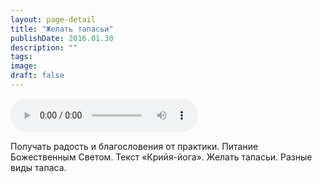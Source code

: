```yaml
---
layout: page-detail
title: "Желать тапасьи"
publishDate: 2016.01.30
description: ""
tags:
image:
draft: false
---
```


<audio title="2016.01.30 - Желать тапасьи.mp3" src="/upload/iblock/d6d/d6dd07cd2194686b2ff0057554559713.mp3" controls=""></audio>

 Получать радость и благословения от практики. Питание Божественным Светом. Текст «Крийя-йога». Желать тапасьи. Разные виды тапаса. 

  
